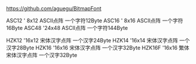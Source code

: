 https://github.com/aguegu/BitmapFont

ASC12  ' 8x12 ASCII点阵 一个字符12Byte
ASC16  ' 8x16 ASCII点阵 一个字符16Byte
ASC48  '24x48 ASCII点阵 一个字符144Byte

HZK12  '16x12 宋体汉字点阵  一个汉字24Byte
HZK14  '16x14 宋体汉字点阵  一个汉字28Byte
HZK16  '16x16 宋体汉字点阵  一个汉字32Byte
HZK16F '16x16 繁体宋体汉字点阵  一个汉字32Byte
